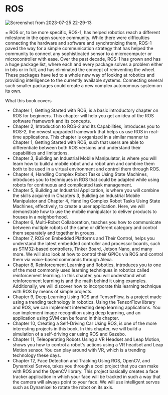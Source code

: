 # ROS

![Screenshot from 2023-07-25 22-29-13](https://github.com/Ubaydullo99/ROS/assets/75980506/7a7d470b-1b76-485d-b157-76a6edae6849)


= ROS or, to be more specific, ROS-1, has helped robotics reach a different milestone in the
open source community. While there were difficulties connecting the hardware and
software and synchronizing them, ROS-1 paved the way for a simple communication
strategy that has helped the community to connect any sophisticated sensor to a
microcomputer or microcontroller with ease. Over the past decade, ROS-1 has grown and
has a huge package list, where each and every package solves a problem either in bits or in
full, and has eliminated the concept of reinventing the wheel. These packages have led to a
whole new way of looking at robotics and providing intelligence to the currently available
systems. Connecting several such smaller packages could create a new complex
autonomous system on its own.

What this book covers
- Chapter 1, Getting Started with ROS, is a basic introductory chapter on ROS for beginners.
This chapter will help you get an idea of the ROS software framework and its concepts.
- Chapter 2, Introduction to ROS-2 and Its Capabilities, introduces you to ROS-2, the newest
upgraded framework that helps us use ROS in real-time applications. This chapter is
organized in a similar manner to Chapter 1, Getting Started with ROS, such that users are
able to differentiate between both ROS versions and understand their capabilities and
limitations.
- Chapter 3, Building an Industrial Mobile Manipulator, is where you will learn how to build a
mobile robot and a robot arm and combine them both to be used in a virtual environment
and control them through ROS.
- Chapter 4, Handling Complex Robot Tasks Using State Machines, introduces you to techniques
in ROS that could be adapted while using robots for continuous and complicated task
management.
- Chapter 5, Building an Industrial Application, is where you will combine the skills acquired
in Chapters 3, Building an Industrial Mobile Manipulator and Chapter 4, Handling Complex
Robot Tasks Using State Machines, effectively, to create a user application. Here, we will
demonstrate how to use the mobile manipulator to deliver products to houses in a
neighborhood.
- Chapter 6, Multi-Robot Collaboration, teaches you how to communicate between multiple
robots of the same or different category and control them separately and together in
groups.
- Chapter 7, ROS on Embedded Platforms and Their Control, helps you understand the latest
embedded controller and processor boards, such as STM32-based controllers, Tinker Board,
Jetson Nano, and many more. We will also look at how to control their GPIOs via ROS and
control them via voice-based commands through Alexa.
- Chapter 8, Reinforcement Learning and Robotics, introduces you to one of the most
commonly used learning techniques in robotics called reinforcement learning. In this
chapter, you will understand what reinforcement learning is and the math behind it using
examples. Additionally, we will discover how to incorporate this learning technique with
ROS by means of simple projects.
- Chapter 9, Deep Learning Using ROS and TensorFlow, is a project made using a
trending technology in robotics. Using the TensorFlow library and ROS, we can implement
interesting deep learning applications. You can implement image recognition using deep
learning, and an application using SVM can be found in this chapter.
- Chapter 10, Creating a Self-Driving Car Using ROS, is one of the more interesting projects in
this book. In this chapter, we will build a simulation of a self-driving car using ROS
and Gazebo.
- Chapter 11, Teleoperating Robots Using a VR Headset and Leap Motion, shows you how to
control a robot's actions using a VR headset and Leap Motion sensor. You can play around
with VR, which is a trending technology these days.
- Chapter 12, Face Detection and Tracking Using ROS, OpenCV, and Dynamixel Servos, takes
you through a cool project that you can make with ROS and the OpenCV library. This
project basically creates a face tracker application in which your face will be tracked in such
a way that the camera will always point to your face. We will use intelligent servos such as
Dynamixel to rotate the robot on its axis.

